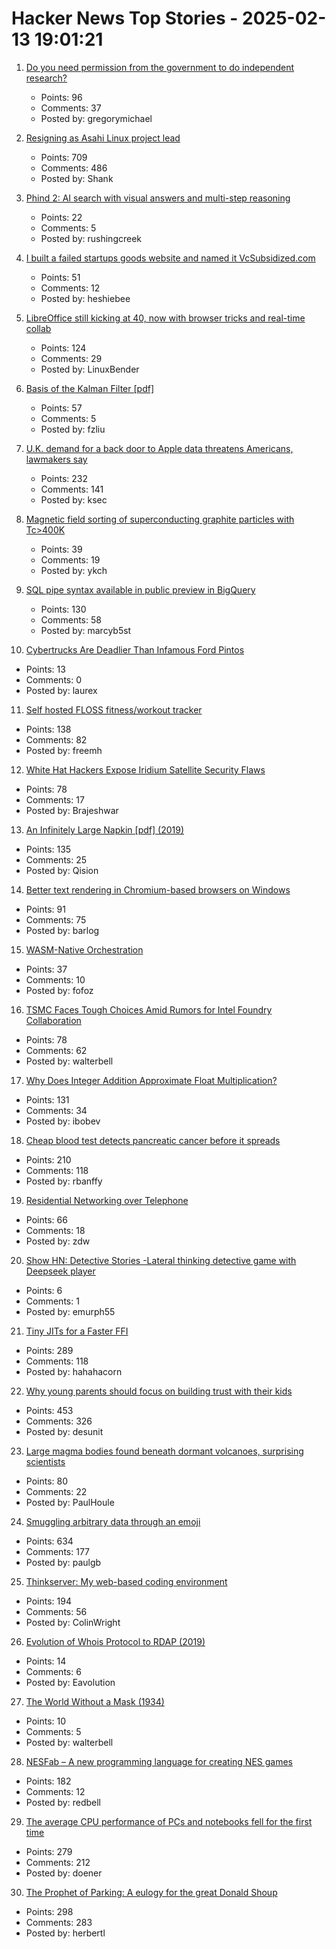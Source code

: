 # Hacker News Top Stories - 2025-02-13 19:01:21

1. [Do you need permission from the government to do independent research?](https://dynomight.net/irb/)
   - Points: 96
   - Comments: 37
   - Posted by: gregorymichael

2. [Resigning as Asahi Linux project lead](https://marcan.st/2025/02/resigning-as-asahi-linux-project-lead/)
   - Points: 709
   - Comments: 486
   - Posted by: Shank

3. [Phind 2: AI search with visual answers and multi-step reasoning](https://www.phind.com/blog/phind-2)
   - Points: 22
   - Comments: 5
   - Posted by: rushingcreek

4. [I built a failed startups goods website and named it VcSubsidized.com](https://vcsubsidized.com/)
   - Points: 51
   - Comments: 12
   - Posted by: heshiebee

5. [LibreOffice still kicking at 40, now with browser tricks and real-time collab](https://www.theregister.com/2025/02/13/libreoffice_wasm_zetaoffice/)
   - Points: 124
   - Comments: 29
   - Posted by: LinuxBender

6. [Basis of the Kalman Filter [pdf]](https://github.com/tpn/pdfs/blob/master/Understanding%20the%20Basis%20of%20the%20Kalman%20Filter%20Via%20a%20Simple%20and%20Intuitive%20Derivation%20%282012%29.pdf)
   - Points: 57
   - Comments: 5
   - Posted by: fzliu

7. [U.K. demand for a back door to Apple data threatens Americans, lawmakers say](https://www.washingtonpost.com/technology/2025/02/13/apple-uk-security-back-door-adp/)
   - Points: 232
   - Comments: 141
   - Posted by: ksec

8. [Magnetic field sorting of superconducting graphite particles with Tc>400K](https://arxiv.org/abs/2410.18020)
   - Points: 39
   - Comments: 19
   - Posted by: ykch

9. [SQL pipe syntax available in public preview in BigQuery](https://cloud.google.com/bigquery/docs/pipe-syntax-guide)
   - Points: 130
   - Comments: 58
   - Posted by: marcyb5st

10. [Cybertrucks Are Deadlier Than Infamous Ford Pintos](https://www.motherjones.com/politics/2025/02/report-cybertruck-safety-ford-pinto/)
   - Points: 13
   - Comments: 0
   - Posted by: laurex

11. [Self hosted FLOSS fitness/workout tracker](https://github.com/wger-project/wger)
   - Points: 138
   - Comments: 82
   - Posted by: freemh

12. [White Hat Hackers Expose Iridium Satellite Security Flaws](https://spectrum.ieee.org/iridium-satellite)
   - Points: 78
   - Comments: 17
   - Posted by: Brajeshwar

13. [An Infinitely Large Napkin [pdf] (2019)](https://venhance.github.io/napkin/Napkin.pdf)
   - Points: 135
   - Comments: 25
   - Posted by: Qision

14. [Better text rendering in Chromium-based browsers on Windows](https://developer.chrome.com/blog/better-text-rendering-in-chromium-based-browsers-on-windows)
   - Points: 91
   - Comments: 75
   - Posted by: barlog

15. [WASM-Native Orchestration](https://wasmcloud.com/)
   - Points: 37
   - Comments: 10
   - Posted by: fofoz

16. [TSMC Faces Tough Choices Amid Rumors for Intel Foundry Collaboration](https://techsoda.substack.com/p/tsmc-faces-tough-choices-amid-rumors)
   - Points: 78
   - Comments: 62
   - Posted by: walterbell

17. [Why Does Integer Addition Approximate Float Multiplication?](https://probablydance.com/2025/02/08/why-does-integer-addition-approximate-float-multiplication/)
   - Points: 131
   - Comments: 34
   - Posted by: ibobev

18. [Cheap blood test detects pancreatic cancer before it spreads](https://www.nature.com/articles/d41586-025-00438-z)
   - Points: 210
   - Comments: 118
   - Posted by: rbanffy

19. [Residential Networking over Telephone](https://computer.rip/2025-02-02-residential-networking-over-telephone.html)
   - Points: 66
   - Comments: 18
   - Posted by: zdw

20. [Show HN: Detective Stories -Lateral thinking detective game with Deepseek player](https://detective-stories.com/)
   - Points: 6
   - Comments: 1
   - Posted by: emurph55

21. [Tiny JITs for a Faster FFI](https://railsatscale.com/2025-02-12-tiny-jits-for-a-faster-ffi/)
   - Points: 289
   - Comments: 118
   - Posted by: hahahacorn

22. [Why young parents should focus on building trust with their kids](https://desunit.com/blog/marshmallow-test-and-parenting/)
   - Points: 453
   - Comments: 326
   - Posted by: desunit

23. [Large magma bodies found beneath dormant volcanoes, surprising scientists](https://phys.org/news/2025-01-large-magma-bodies-beneath-dormant.html)
   - Points: 80
   - Comments: 22
   - Posted by: PaulHoule

24. [Smuggling arbitrary data through an emoji](https://paulbutler.org/2025/smuggling-arbitrary-data-through-an-emoji/)
   - Points: 634
   - Comments: 177
   - Posted by: paulgb

25. [Thinkserver: My web-based coding environment](https://checkmyworking.com/posts/2025/02/thinkserver-my-web-based-coding-environment/)
   - Points: 194
   - Comments: 56
   - Posted by: ColinWright

26. [Evolution of Whois Protocol to RDAP (2019)](https://www.icann.org/en/blogs/details/evolution-of-whois-protocol-to-rdap---what-you-need-to-know-23-10-2019-en)
   - Points: 14
   - Comments: 6
   - Posted by: Eavolution

27. [The World Without a Mask (1934)](https://scifist.net/2022/07/23/the-world-without-a-mask/)
   - Points: 10
   - Comments: 5
   - Posted by: walterbell

28. [NESFab – A new programming language for creating NES games](https://pubby.games/nesfab.html)
   - Points: 182
   - Comments: 12
   - Posted by: redbell

29. [The average CPU performance of PCs and notebooks fell for the first time](https://www.cpubenchmark.net/year-on-year.html)
   - Points: 279
   - Comments: 212
   - Posted by: doener

30. [The Prophet of Parking: A eulogy for the great Donald Shoup](https://www.worksinprogress.news/p/the-prophet-of-parking)
   - Points: 298
   - Comments: 283
   - Posted by: herbertl


